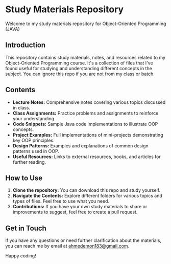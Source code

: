 # Study Materials Repository

Welcome to my study materials repository for Object-Oriented Programming (JAVA)

## Introduction

This repository contains study materials, notes, and resources related to my Object-Oriented Programming course. It's a collection of files that I've found useful for studying and understanding different concepts in the subject. You can ignore this repo if you are not from my class or batch.

## Contents

- **Lecture Notes:** Comprehensive notes covering various topics discussed in class.
- **Class Assignments:** Practice problems and assignments to reinforce your understanding.
- **Code Snippets:** Sample Java code implementations to illustrate OOP concepts.
- **Project Examples:** Full implementations of mini-projects demonstrating key OOP principles.
- **Design Patterns:** Examples and explanations of common design patterns used in OOP.
- **Useful Resources:** Links to external resources, books, and articles for further reading.

## How to Use

1. **Clone the repository:** You can download this repo and study yourself.
2. **Navigate the Contents:** Explore different folders for various topics and types of files. Feel free to use what you need.
3. **Contributions:** If you have your own study materials to share or improvements to suggest, feel free to create a pull request.

## Get in Touch

If you have any questions or need further clarification about the materials, you can reach me by email at ahmedemon183@gmail.com.

Happy coding!
